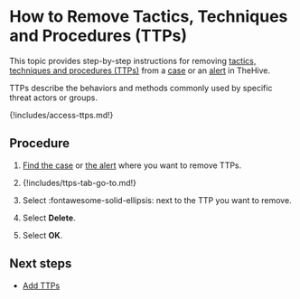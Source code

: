 # How to Remove Tactics, Techniques and Procedures (TTPs)

This topic provides step-by-step instructions for removing [tactics, techniques and procedures (TTPs)](about-ttps.md) from a [case](../about-cases.md) or an [alert](../../alerts/about-alerts.md) in TheHive.

TTPs describe the behaviors and methods commonly used by specific threat actors or groups.

{!includes/access-ttps.md!}

<h2>Procedure</h2>

1. [Find the case](../search-for-cases/find-a-case.md) or [the alert](../../alerts/search-for-alerts/find-an-alert.md) where you want to remove TTPs.

2. {!includes/ttps-tab-go-to.md!}

3. Select :fontawesome-solid-ellipsis: next to the TTP you want to remove.

4. Select **Delete**.

5. Select **OK**.

<h2>Next steps</h2>

* [Add TTPs](add-ttps.md)
